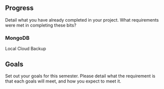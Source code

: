 ## Progress

Detail what you have already completed in your project. What requirements were met in completing these bits?

### MongoDB

Local
Cloud
Backup

## Goals

Set out your goals for this semester. Please detail what the requirement is that each goals will meet, and how you expect to meet it.
